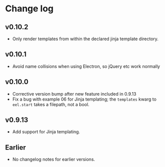 # Change log

## v0.10.2
* Only render templates from within the declared jinja template directory.

## v0.10.1
* Avoid name collisions when using Electron, so jQuery etc work normally

## v0.10.0
* Corrective version bump after new feature included in 0.9.13
* Fix a bug with example 06 for Jinja templating; the `templates` kwarg to `eel.start` takes a filepath, not a bool.

## v0.9.13
* Add support for Jinja templating.

## Earlier
* No changelog notes for earlier versions.
